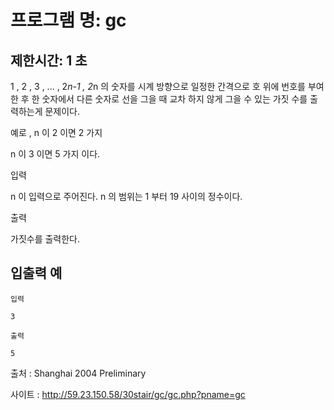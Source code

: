 # 프로그램 명: gc
## 제한시간: 1 초
1 , 2 , 3 , ... , 2*n-1 , 2*n 의 숫자를 시계 방향으로 일정한 간격으로 호 위에 번호를 부여한 후 한 숫자에서 다른 숫자로 선을 그을 때 교차 하지 않게 그을 수 있는 가짓 수를 출력하는게 문제이다.

예로 , n 이 2 이면 2 가지



n 이 3 이면 5 가지 이다.



입력

n 이 입력으로 주어진다. n 의 범위는 1 부터 19 사이의 정수이다.

출력

가짓수를 출력한다.

## 입출력 예
```
입력

3

출력

5
```
출처 : Shanghai 2004 Preliminary

사이트 : http://59.23.150.58/30stair/gc/gc.php?pname=gc